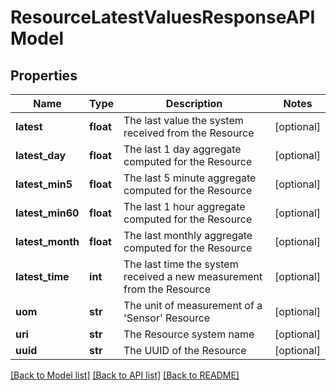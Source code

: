 # ResourceLatestValuesResponseAPIModel

## Properties
Name | Type | Description | Notes
------------ | ------------- | ------------- | -------------
**latest** | **float** | The last value the system received from the Resource | [optional] 
**latest_day** | **float** | The last 1 day aggregate computed for the Resource | [optional] 
**latest_min5** | **float** | The last 5 minute aggregate computed for the Resource | [optional] 
**latest_min60** | **float** | The last 1 hour aggregate computed for the Resource | [optional] 
**latest_month** | **float** | The last monthly aggregate computed for the Resource | [optional] 
**latest_time** | **int** | The last time the system received a new measurement from the Resource | [optional] 
**uom** | **str** | The unit of measurement of a &#39;Sensor&#39; Resource | [optional] 
**uri** | **str** | The Resource system name | [optional] 
**uuid** | **str** | The UUID of the Resource | [optional] 

[[Back to Model list]](../README.md#documentation-for-models) [[Back to API list]](../README.md#documentation-for-api-endpoints) [[Back to README]](../README.md)


